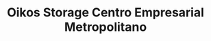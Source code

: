 ---
title: "Oikos Storage Centro Empresarial Metropolitano"
url: /cota/oikos-storage-centro-empresarial-metropolitano/
shop: Mieten
---